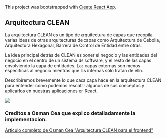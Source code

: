 This project was bootstrapped with [Create React App](https://github.com/facebook/create-react-app).

## Arquitectura CLEAN

La arquitectura CLEAN es un tipo de arquitectura de capas que recopila varias ideas de otras arquitecturas de capas como Arquitectura de Cebolla, Arquitectura Hexagonal, Barrera de Control de Entidad entre otras.

La idea principal detrás de CLEAN es poner el negocio y las entidades del negocio en el centro de un sistema de software, y el resto de las capas envolviendo la capa de entidades. Las capas externas son menos específicas al negocio mientras que las internas sólo tratan de ello.

Describiremos brevemente lo que cada capa hace en la arquitectura CLEAN para entender como podemos rescatar algunos de sus conceptos y aplicarlos en nuestras aplicaciones en React.

<img src="https://daslaf.dev/img/clean/clean_architecture_diagram.png" />

### Creditos a Osman Cea que explico detalladamente la implementacion.

<a href="https://daslaf.dev/posts/arquitectura-clean-react">Articulo completo de Osman Cea "Arquitectura CLEAN para el frontend"</a>
